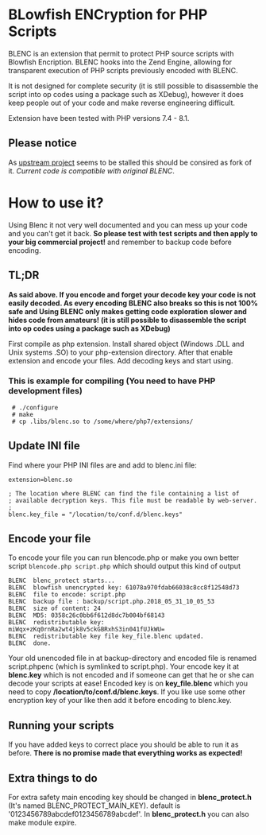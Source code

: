 # BLowfish ENCryption for PHP Scripts

BLENC is an extension that permit to protect PHP source scripts with Blowfish Encription.
BLENC hooks into the Zend Engine, allowing for transparent execution of PHP scripts previously
encoded with BLENC.

It is not designed for complete security (it is still possible to disassemble the script
into op codes using a package such as XDebug), however it does keep people out of your code
and make reverse engineering difficult.

Extension have been tested with PHP versions 7.4 - 8.1.

## Please notice
As [upstream project](htps://pecl.php.net/package/BLENC) seems to be stalled this should
be consired as fork of it. *Current code is compatible with original BLENC*.

# How to use it?
Using Blenc it not very well documented and you can mess up your code and you
can't get it back. **So please test with test scripts and then apply to your big commercial project!**
and remember to backup code before encoding.

## TL;DR
**As said above. If you encode and forget your decode key your code is not easily
decoded. As every encoding BLENC also breaks so this is not 100% safe and Using
BLENC only makes getting code exploration slower and hides code from amateurs!
(it is still possible to disassemble the script into op codes using a package such as XDebug)**

First compile as php extension. Install shared object (Windows .DLL and Unix systems .SO) to
your php-extension directory. After that enable extension and encode your files.
Add decoding keys and start using.

### This is example for compiling (You need to have PHP development files)

```# phpize
 # ./configure
 # make
 # cp .libs/blenc.so to /some/where/php7/extensions/
```

## Update INI file
Find where your PHP INI files are and add to blenc.ini file:
```; comment out next line to disable blenc extension in php
extension=blenc.so

; The location where BLENC can find the file containing a list of
; available decryption keys. This file must be readable by web-server.
;
blenc.key_file = "/location/to/conf.d/blenc.keys"
```

## Encode your file
To encode your file you can run blencode.php or make you own better script
```blencode.php script.php``` which should output this kind of output

```
BLENC  blenc_protect starts...
BLENC  blowfish unencrypted key: 61078a970fdab66038c8cc8f12548d73
BLENC  file to encode: script.php
BLENC  backup file : backup/script.php.2018_05_31_10_05_53
BLENC  size of content: 24
BLENC  MD5: 0358c26c0bb6f612d8dc7b004bf68143
BLENC  redistributable key: miWqx+zKq0rnRa2wt4jk8v5ckGBRxhS3in041fUJkWU=
BLENC  redistributable key file key_file.blenc updated.
BLENC  done.
```

Your old unencoded file in at backup-directory and encoded file is renamed script.phpenc (which is symlinked to script.php).
Your encode key it at **blenc.key** which is not encoded and if someone can
get that he or she can decode your scripts at ease! Encoded key is on **key_file.blenc**
which you need to copy **/location/to/conf.d/blenc.keys**.
If you like use some other encryption key of your like then add it before encoding
to blenc.key.

## Running your scripts
If you have added keys to correct place you should be able to run it as before.
**There is no promise made that everything works as expected!**

## Extra things to do
For extra safety main encoding key should be changed in **blenc_protect.h** (It's named BLENC_PROTECT_MAIN_KEY). default is '0123456789abcdef0123456789abcdef'. In **blenc_protect.h** you can also make module expire.
